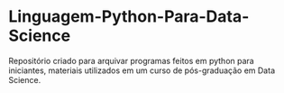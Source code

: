 # Linguagem-Python-Para-Data-Science
Repositório criado para arquivar programas feitos em python para iniciantes, materiais utilizados em um curso de pós-graduação em Data Science.

